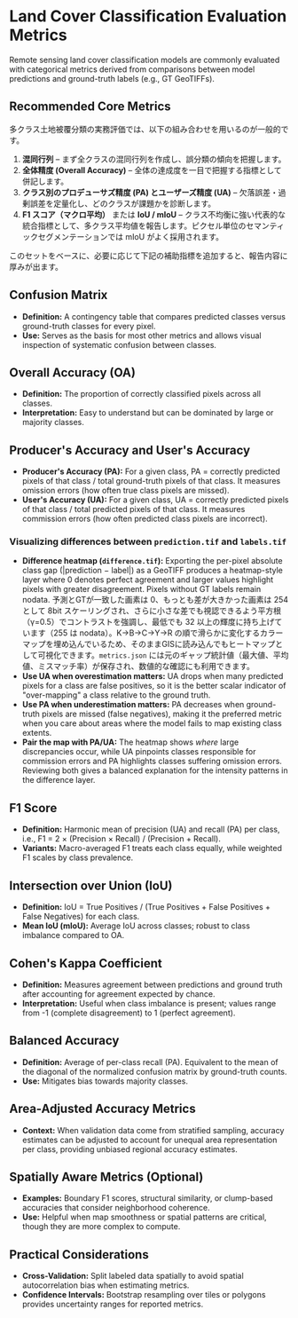 # Land Cover Classification Evaluation Metrics

Remote sensing land cover classification models are commonly evaluated with categorical metrics derived from comparisons between model predictions and ground-truth labels (e.g., GT GeoTIFFs).

## Recommended Core Metrics

多クラス土地被覆分類の実務評価では、以下の組み合わせを用いるのが一般的です。

1. **混同行列** – まず全クラスの混同行列を作成し、誤分類の傾向を把握します。
2. **全体精度 (Overall Accuracy)** – 全体の達成度を一目で把握する指標として併記します。
3. **クラス別のプロデューサズ精度 (PA) とユーザーズ精度 (UA)** – 欠落誤差・過剰誤差を定量化し、どのクラスが課題かを診断します。
4. **F1 スコア（マクロ平均）** または **IoU / mIoU** – クラス不均衡に強い代表的な統合指標として、多クラス平均値を報告します。ピクセル単位のセマンティックセグメンテーションでは mIoU がよく採用されます。

このセットをベースに、必要に応じて下記の補助指標を追加すると、報告内容に厚みが出ます。

## Confusion Matrix
- **Definition:** A contingency table that compares predicted classes versus ground-truth classes for every pixel.
- **Use:** Serves as the basis for most other metrics and allows visual inspection of systematic confusion between classes.

## Overall Accuracy (OA)
- **Definition:** The proportion of correctly classified pixels across all classes.
- **Interpretation:** Easy to understand but can be dominated by large or majority classes.

## Producer's Accuracy and User's Accuracy
- **Producer's Accuracy (PA):** For a given class, PA = correctly predicted pixels of that class / total ground-truth pixels of that class. It measures omission errors (how often true class pixels are missed).
- **User's Accuracy (UA):** For a given class, UA = correctly predicted pixels of that class / total predicted pixels of that class. It measures commission errors (how often predicted class pixels are incorrect).

### Visualizing differences between `prediction.tif` and `labels.tif`

- **Difference heatmap (`difference.tif`):** Exporting the per-pixel absolute class gap (|prediction − label|) as a GeoTIFF produces a heatmap-style layer where 0 denotes perfect agreement and larger values highlight pixels with greater disagreement. Pixels without GT labels remain nodata. 予測とGTが一致した画素は 0、もっとも差が大きかった画素は 254 として 8bit スケーリングされ、さらに小さな差でも視認できるよう平方根（γ=0.5）でコントラストを強調し、最低でも 32 以上の輝度に持ち上げています（255 は nodata）。K→B→C→Y→R の順で滑らかに変化するカラーマップを埋め込んでいるため、そのままGISに読み込んでもヒートマップとして可視化できます。`metrics.json` には元のギャップ統計値（最大値、平均値、ミスマッチ率）が保存され、数値的な確認にも利用できます。
- **Use UA when overestimation matters:** UA drops when many predicted pixels for a class are false positives, so it is the better scalar indicator of "over-mapping" a class relative to the ground truth.
- **Use PA when underestimation matters:** PA decreases when ground-truth pixels are missed (false negatives), making it the preferred metric when you care about areas where the model fails to map existing class extents.
- **Pair the map with PA/UA:** The heatmap shows *where* large discrepancies occur, while UA pinpoints classes responsible for commission errors and PA highlights classes suffering omission errors. Reviewing both gives a balanced explanation for the intensity patterns in the difference layer.

## F1 Score
- **Definition:** Harmonic mean of precision (UA) and recall (PA) per class, i.e., F1 = 2 × (Precision × Recall) / (Precision + Recall).
- **Variants:** Macro-averaged F1 treats each class equally, while weighted F1 scales by class prevalence.

## Intersection over Union (IoU)
- **Definition:** IoU = True Positives / (True Positives + False Positives + False Negatives) for each class.
- **Mean IoU (mIoU):** Average IoU across classes; robust to class imbalance compared to OA.

## Cohen's Kappa Coefficient
- **Definition:** Measures agreement between predictions and ground truth after accounting for agreement expected by chance.
- **Interpretation:** Useful when class imbalance is present; values range from -1 (complete disagreement) to 1 (perfect agreement).

## Balanced Accuracy
- **Definition:** Average of per-class recall (PA). Equivalent to the mean of the diagonal of the normalized confusion matrix by ground-truth counts.
- **Use:** Mitigates bias towards majority classes.

## Area-Adjusted Accuracy Metrics
- **Context:** When validation data come from stratified sampling, accuracy estimates can be adjusted to account for unequal area representation per class, providing unbiased regional accuracy estimates.

## Spatially Aware Metrics (Optional)
- **Examples:** Boundary F1 scores, structural similarity, or clump-based accuracies that consider neighborhood coherence.
- **Use:** Helpful when map smoothness or spatial patterns are critical, though they are more complex to compute.

## Practical Considerations
- **Cross-Validation:** Split labeled data spatially to avoid spatial autocorrelation bias when estimating metrics.
- **Confidence Intervals:** Bootstrap resampling over tiles or polygons provides uncertainty ranges for reported metrics.

